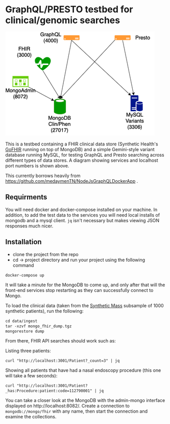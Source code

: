 # GraphQL/PRESTO testbed for clinical/genomic searches

![Block Diagram](diagram/diagram.png "Block Diagram")

This is a testbed containing a FHIR clinical data store (Synthetic Health's [GoFHIR](https://github.com/synthetichealth/gofhir)
running on top of MongoDB) and a simple Gemini-style variant database running MySQL, for testing GraphQL and Presto searching
across different types of data stores.  A diagram showing services and localhost port numbers is shown above.

This currently borrows heavily from https://github.com/medaymenTN/NodeJsGraphQLDockerApp .

## Requirments 

You will need docker and docker-compose installed on your machine.  In addition, to add the
test data to the services you will need local installs of mongodb and a mysql client. `jq` isn't
necessary but makes viewing JSON responses much nicer.

## Installation 

* clone the project from the repo 
* cd -> project directory and run your project using the following command 
 ```
docker-compose up 
 ```

It will take a minute for the MongoDB to come up, and only after that will the front-end
services stop restarting as they can successfully connect to Mongo.
 
To load the clinical data (taken from the [Synthetic Mass](https://syntheticmass.mitre.org/download.html) 
subsample of 1000 synthetic patients), run the following:
```
cd data/ingest
tar -xzvf mongo_fhir_dump.tgz
mongorestore dump
```

From there, FHIR API searches should work such as:

Listing three patients:
```
curl "http://localhost:3001/Patient?_count=3" | jq
```

Showing all patients that have had a nasal endoscopy procedure (this one will take a few seconds):
```
curl "http://localhost:3001/Patient?_has:Procedure:patient:code=112790001" | jq
```

You can take a closer look at the MongoDB with the admin-mongo interface displayed on http://localhost:8082/.
Create a connection to `mongodb://mongo/fhir` with any name, then start the connection and examine the collections.

